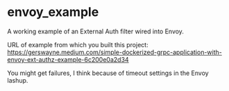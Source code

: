 # envoy_example

A working example of an External Auth filter wired into Envoy.  

URL of example from which you built this project:
https://gerswayne.medium.com/simple-dockerized-grpc-application-with-envoy-ext-authz-example-6c200e0a2d34


You might get failures, I think because of timeout settings in the Envoy lashup.